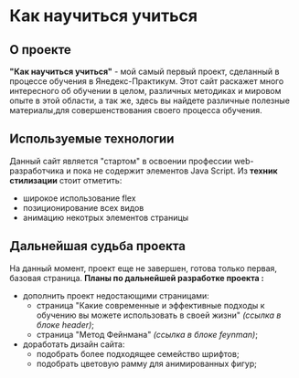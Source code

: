 # Как научиться учиться


## О проекте
  **"Как научиться учиться"** - мой самый первый проект, сделанный в процессе обучения в Янедекс-Практикум.
  Этот сайт раскажет много интересного об обучении в целом, различных методиках и мировом опыте в этой области, а так же, здесь вы найдете различные полезные материалы,для совершенствования своего процесса обучения.

  ## Используемые технологии
  Данный сайт является "стартом" в освоении профессии web-разработчика и пока не содержит элементов Java Script.
  Из **техник стилизации** стоит отметить:
  * широкое использование flex
  * позиционирование всех видов
  * анимацию некотрых элементов страницы

  ## Дальнейшая судьба проекта
  На данный момент, проект еще не завершен, готова только первая, базовая страница.
  **Планы по дальнейшей разработке проекта :**
  * дополнить проект недостающими страницами:
    * страница "Какие современные и эффективные подходы к обучению вы можете использовать в своей жизни" _(ссылка в блоке header)_;
    * страница "Метод Фейнмана" _(ссылка в блоке feynman)_;
  * доработать дизайн сайта:
    * подобрать более подходящее семейство шрифтов;
    * подобрать цветовую рамму для анимированных фигур;
